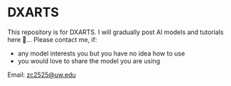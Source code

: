 # DXARTS
This repository is for DXARTS. I will gradually post AI models and tutorials here 🐢... Please contact me, if:

- any model interests you but you have no idea how to use
- you would love to share the model you are using

Email: zc2525@uw.edu
